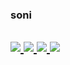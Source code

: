 <h3>soni</h3>


<a href="https://music.apple.com/kr/album/a-book-of-love/1625847626?i=1625847851&l=en"><img src="https://img.shields.io/badge/-FA243C?style=flat&logo=Apple Music&logoColor=white"/>
<img src="https://img.shields.io/badge/-8D1F89?style=flat&logo=Adobe XD&logoColor=FFFFFF"/> 
<a href="https://www.figma.new"><img src="https://img.shields.io/badge/-000000?style=flat&logo=figma&logoColor=FFFFFF"/>
<a href="https://blog.naver.com/lkosoqpmmmm"><img src="https://img.shields.io/badge/blog-2D8C3C?style=flat&logo=bitdefender&logoColor=white&link=https://blog.naver.com/lkosoqpmmmm"/>
---


